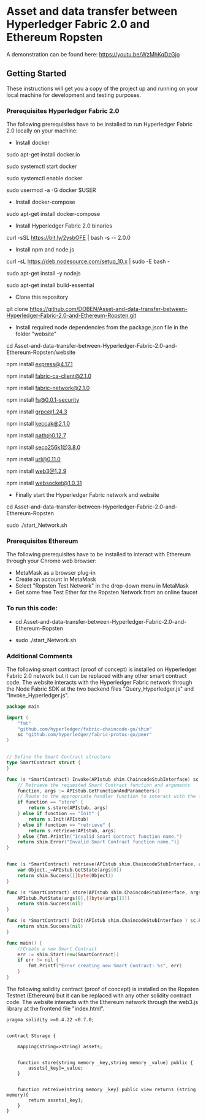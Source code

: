 

# Asset and data transfer between Hyperledger Fabric 2.0 and Ethereum Ropsten 

A demonstration can be found here: https://youtu.be/WzMhKqDzGjo




## Getting Started

These instructions will get you a copy of the project up and running on your local machine for development and testing purposes.

### Prerequisites Hyperledger Fabric 2.0

The following prerequisites have to be installed to run Hyperledger Fabric 2.0 locally on your machine:


- Install docker

sudo apt-get install docker.io

sudo systemctl start docker

sudo systemctl enable docker

sudo usermod -a -G docker $USER

- Install docker-compose

sudo apt-get install docker-compose

- Install Hyperledger Fabric 2.0 binaries

curl -sSL https://bit.ly/2ysbOFE | bash -s -- 2.0.0

- Install npm and node.js

curl -sL https://deb.nodesource.com/setup_10.x | sudo -E bash -

sudo apt-get install -y nodejs

sudo apt-get install build-essential

- Clone this repository

git clone https://github.com/DOBEN/Asset-and-data-transfer-between-Hyperledger-Fabric-2.0-and-Ethereum-Ropsten.git

- Install required node dependencies from the package.json file in the folder "website"

cd Asset-and-data-transfer-between-Hyperledger-Fabric-2.0-and-Ethereum-Ropsten/website

npm install express@4.17.1

npm install fabric-ca-client@2.1.0

npm install fabric-network@2.1.0

npm install fs@0.0.1-security

npm install grpc@1.24.3

npm install keccak@2.1.0

npm install path@0.12.7

npm install secp256k1@3.8.0

npm install url@0.11.0

npm install web3@1.2.9

npm install websocket@1.0.31

- Finally start the Hyperledger Fabric network and website

cd Asset-and-data-transfer-between-Hyperledger-Fabric-2.0-and-Ethereum-Ropsten

sudo ./start_Network.sh

### Prerequisites Ethereum

The following prerequisites have to be installed to interact with Ethereum through your Chrome web browser:

- MetaMask as a browser plug-in
- Create an account in MetaMask
- Select "Ropsten Test Network" in the drop-down menu in MetaMask
- Get some free Test Ether for the Ropsten Network from an online faucet






### To run this code:

- cd Asset-and-data-transfer-between-Hyperledger-Fabric-2.0-and-Ethereum-Ropsten

- sudo ./start_Network.sh

### Additional Comments

The following smart contract (proof of concept) is installed on Hyperledger Fabric 2.0 network but it can be replaced with any other smart contract code. The website interacts with the Hyperledger Fabric network through the Node Fabric SDK at the two backend files "Query_Hyperledger.js" and "Invoke_Hyperledger.js".

```go
package main

import (
	"fmt"
	"github.com/hyperledger/fabric-chaincode-go/shim"
	sc "github.com/hyperledger/fabric-protos-go/peer"
)


// Define the Smart Contract structure
type SmartContract struct {
}

func (s *SmartContract) Invoke(APIstub shim.ChaincodeStubInterface) sc.Response {
	// Retrieve the requested Smart Contract function and arguments
	function, args := APIstub.GetFunctionAndParameters()
	// Route to the appropriate handler function to interact with the ledger appropriately
	if function == "store" {
		return s.store(APIstub, args)
	} else if function == "Init" {
		return s.Init(APIstub)
	} else if function == "retrieve" {
		return s.retrieve(APIstub, args)
	} else {fmt.Println("Invalid Smart Contract function name.")
	return shim.Error("Invalid Smart Contract function name.")}
}


func (s *SmartContract) retrieve(APIstub shim.ChaincodeStubInterface, args []string ) sc.Response {
	var Object,_=APIstub.GetState(args[0])	
	return shim.Success([]byte(Object))
}

func (s *SmartContract) store(APIstub shim.ChaincodeStubInterface, args []string ) sc.Response {
	APIstub.PutState(args[0],[]byte(args[1]))
	return shim.Success(nil)
}

func (s *SmartContract) Init(APIstub shim.ChaincodeStubInterface ) sc.Response {
	return shim.Success(nil)
}

func main() {
	//Create a new Smart Contract
	err := shim.Start(new(SmartContract))
	if err != nil { 
		fmt.Printf("Error creating new Smart Contract: %s", err)
	}
}
```

The following solidity contract (proof of concept) is installed on the Ropsten Testnet (Ethereum) but it can be replaced with any other solidity contract code. The website interacts with the Ethereum network through the web3.js library at the frontend file "index.html".

```
pragma solidity >=0.4.22 <0.7.0;


contract Storage {

    mapping(string=>string) assets;

 
    function store(string memory _key,string memory _value) public {
        assets[_key]=_value;
    }


    function retreive(string memory _key) public view returns (string memory){
        return assets[_key];
    }
}
```





